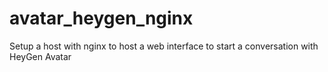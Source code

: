 # avatar_heygen_nginx
Setup a host with nginx to host a web interface to start a conversation with HeyGen Avatar

